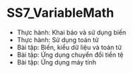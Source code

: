 # SS7_VariableMath
- Thực hành: Khai báo và sử dụng biến
- Thực hành: Sử dụng toán tử
- Bài tập: Biến, kiểu dữ liệu và toán tử
- Bài tập: Ứng dụng chuyển đổi tiền tệ
- Bài tập: Ứng dụng máy tính